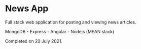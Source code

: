# News App
Full stack web application for posting and viewing news articles.

MongoDB - Express - Angular - Nodejs (MEAN stack)

Completed on 20 July 2021.
